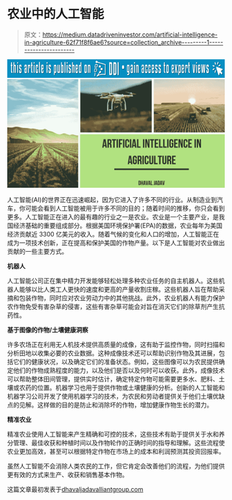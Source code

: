 # 农业中的人工智能

> 原文：<https://medium.datadriveninvestor.com/artificial-intelligence-in-agriculture-62f71f8f6ae6?source=collection_archive---------1----------------------->

[![](img/ff28b6981c2e7395925177578fdcd2a3.png)](http://www.track.datadriveninvestor.com/P12O)![](img/a3a015ae22d91af9be83e5bfbae8f608.png)

人工智能(AI)的世界正在迅速崛起，因为它进入了许多不同的行业。从制造业到汽车，你可能会看到人工智能被用于许多不同的目的；随着时间的推移，你只会看到更多。人工智能正在进入的最有趣的行业之一是农业。农业是一个主要产业，是我国经济基础的重要组成部分。根据美国环境保护署(EPA)的数据，农业每年为美国经济贡献近 3300 亿美元的收入。随着气候的变化和人口的增加，人工智能正在成为一项技术创新，正在提高和保护美国的作物产量。以下是人工智能对农业做出贡献的一些主要方式。

**机器人**

人工智能公司正在集中精力开发能够轻松处理多种农业任务的自主机器人。这些机器人能够以比人类工人更快的速度和更高的产量收割庄稼。这些机器人旨在帮助采摘和包装作物，同时应对农业劳动力中的其他挑战。此外，农业机器人有能力保护农作物免受有害杂草的侵害，这些有害杂草可能会对旨在消灭它们的除草剂产生抗药性。

**基于图像的作物/土壤健康洞察**

许多农场正在利用无人机技术提供高质量的成像，这有助于监控作物，同时扫描和分析田地以收集必要的农业数据。这种成像技术还可以帮助识别作物及其进展，包括它们的健康状况，以及确定它们的准备状态。例如，这些图像可以为农民提供确定他们的作物成熟程度的能力，以及他们是否以及何时可以收获。此外，成像技术可以帮助整体田间管理，提供实时估计，确定特定作物可能需要更多水、肥料、土壤或农药的位置。机器学习也用于提供作物或土壤健康的分析。创新的人工智能和机器学习公司开发了使用机器学习的技术，为农民和劳动者提供关于他们土壤优缺点的见解。这样做的目的是防止和消除坏的作物，增加健康作物生长的潜力。

**精准农业**

精准农业使用人工智能来产生精确和可控的技术，这些技术有助于提供关于水和养分管理、最佳收获和种植时间以及作物轮作的正确时间的指导和理解。这些流程使农业更加高效，甚至可以根据特定作物在市场上的成本和利润预测其投资回报率。

虽然人工智能不会消除人类农民的工作，但它肯定会改善他们的流程，为他们提供更有效的方式来生产、收获和销售基本作物。

这篇文章最初发表于[dhavaljadavalliantgroup.com](http://dhavaljadavalliantgroup.com/artificial-intelligence-in-agriculture/)